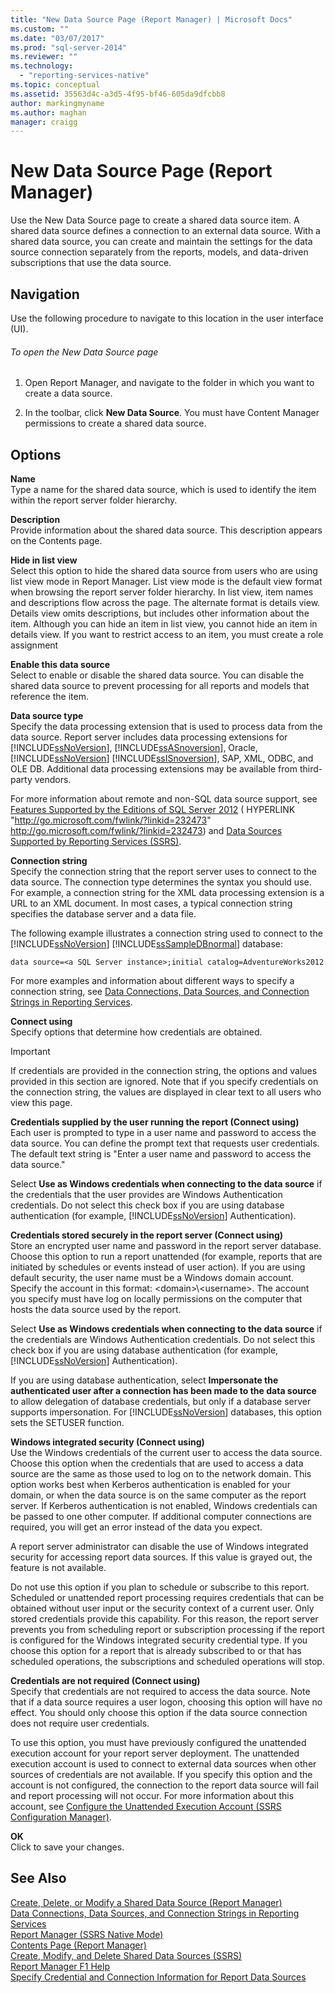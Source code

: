 ```yaml
---
title: "New Data Source Page (Report Manager) | Microsoft Docs"
ms.custom: ""
ms.date: "03/07/2017"
ms.prod: "sql-server-2014"
ms.reviewer: ""
ms.technology: 
  - "reporting-services-native"
ms.topic: conceptual
ms.assetid: 35563d4c-a3d5-4f95-bf46-605da9dfcbb8
author: markingmyname
ms.author: maghan
manager: craigg
---
```

# New Data Source Page (Report Manager)
  Use the New Data Source page to create a shared data source item. A shared data source defines a connection to an external data source. With a shared data source, you can create and maintain the settings for the data source connection separately from the reports, models, and data-driven subscriptions that use the data source.  
  
## Navigation  
 Use the following procedure to navigate to this location in the user interface (UI).  
  
###### To open the New Data Source page  
  
1.  Open Report Manager, and navigate to the folder in which you want to create a data source.  
  
2.  In the toolbar, click **New Data Source**. You must have Content Manager permissions to create a shared data source.  
  
## Options  
 **Name**  
 Type a name for the shared data source, which is used to identify the item within the report server folder hierarchy.  
  
 **Description**  
 Provide information about the shared data source. This description appears on the Contents page.  
  
 **Hide in list view**  
 Select this option to hide the shared data source from users who are using list view mode in Report Manager. List view mode is the default view format when browsing the report server folder hierarchy. In list view, item names and descriptions flow across the page. The alternate format is details view. Details view omits descriptions, but includes other information about the item. Although you can hide an item in list view, you cannot hide an item in details view. If you want to restrict access to an item, you must create a role assignment  
  
 **Enable this data source**  
 Select to enable or disable the shared data source. You can disable the shared data source to prevent processing for all reports and models that reference the item.  
  
 **Data source type**  
 Specify the data processing extension that is used to process data from the data source. Report server includes data processing extensions for [!INCLUDE[ssNoVersion](../includes/ssnoversion-md.md)], [!INCLUDE[ssASnoversion](../includes/ssasnoversion-md.md)], Oracle, [!INCLUDE[ssNoVersion](../includes/ssnoversion-md.md)] [!INCLUDE[ssISnoversion](../includes/ssisnoversion-md.md)], SAP, XML, ODBC, and OLE DB. Additional data processing extensions may be available from third-party vendors.  
  
 For more information about remote and non-SQL data source support, see [Features Supported by the Editions of SQL Server 2012](http://go.microsoft.com/fwlink/?linkid=232473) ( HYPERLINK "<http://go.microsoft.com/fwlink/?linkid=232473>" <http://go.microsoft.com/fwlink/?linkid=232473>) and [Data Sources Supported by Reporting Services &#40;SSRS&#41;](create-deploy-and-manage-mobile-and-paginated-reports.md).  
  
 **Connection string**  
 Specify the connection string that the report server uses to connect to the data source. The connection type determines the syntax you should use. For example, a connection string for the XML data processing extension is a URL to an XML document. In most cases, a typical connection string specifies the database server and a data file.  
  
 The following example illustrates a connection string used to connect to the [!INCLUDE[ssNoVersion](../includes/ssnoversion-md.md)] [!INCLUDE[ssSampleDBnormal](../includes/sssampledbnormal-md.md)] database:  
  
```  
data source=<a SQL Server instance>;initial catalog=AdventureWorks2012  
```  
  
 For more examples and information about different ways to specify a connection string, see [Data Connections, Data Sources, and Connection Strings in Reporting Services](../../2014/reporting-services/data-connections-data-sources-and-connection-strings-in-reporting-services.md).  
  
 **Connect using**  
 Specify options that determine how credentials are obtained.  
  
> [!IMPORTANT]  
>  If credentials are provided in the connection string, the options and values provided in this section are ignored. Note that if you specify credentials on the connection string, the values are displayed in clear text to all users who view this page.  
  
 **Credentials supplied by the user running the report (Connect using)**  
 Each user is prompted to type in a user name and password to access the data source. You can define the prompt text that requests user credentials. The default text string is "Enter a user name and password to access the data source."  
  
 Select **Use as Windows credentials when connecting to the data source** if the credentials that the user provides are Windows Authentication credentials. Do not select this check box if you are using database authentication (for example, [!INCLUDE[ssNoVersion](../includes/ssnoversion-md.md)] Authentication).  
  
 **Credentials stored securely in the report server (Connect using)**  
 Store an encrypted user name and password in the report server database. Choose this option to run a report unattended (for example, reports that are initiated by schedules or events instead of user action). If you are using default security, the user name must be a Windows domain account. Specify the account in this format: \<domain>\\<username\>. The account you specify must have log on locally permissions on the computer that hosts the data source used by the report.  
  
 Select **Use as Windows credentials when connecting to the data source** if the credentials are Windows Authentication credentials. Do not select this check box if you are using database authentication (for example, [!INCLUDE[ssNoVersion](../includes/ssnoversion-md.md)] Authentication).  
  
 If you are using database authentication, select **Impersonate the authenticated user after a connection has been made to the data source** to allow delegation of database credentials, but only if a database server supports impersonation. For [!INCLUDE[ssNoVersion](../includes/ssnoversion-md.md)] databases, this option sets the SETUSER function.  
  
 **Windows integrated security (Connect using)**  
 Use the Windows credentials of the current user to access the data source. Choose this option when the credentials that are used to access a data source are the same as those used to log on to the network domain. This option works best when Kerberos authentication is enabled for your domain, or when the data source is on the same computer as the report server. If Kerberos authentication is not enabled, Windows credentials can be passed to one other computer. If additional computer connections are required, you will get an error instead of the data you expect.  
  
 A report server administrator can disable the use of Windows integrated security for accessing report data sources. If this value is grayed out, the feature is not available.  
  
 Do not use this option if you plan to schedule or subscribe to this report. Scheduled or unattended report processing requires credentials that can be obtained without user input or the security context of a current user. Only stored credentials provide this capability. For this reason, the report server prevents you from scheduling report or subscription processing if the report is configured for the Windows integrated security credential type. If you choose this option for a report that is already subscribed to or that has scheduled operations, the subscriptions and scheduled operations will stop.  
  
 **Credentials are not required (Connect using)**  
 Specify that credentials are not required to access the data source. Note that if a data source requires a user logon, choosing this option will have no effect. You should only choose this option if the data source connection does not require user credentials.  
  
 To use this option, you must have previously configured the unattended execution account for your report server deployment. The unattended execution account is used to connect to external data sources when other sources of credentials are not available. If you specify this option and the account is not configured, the connection to the report data source will fail and report processing will not occur. For more information about this account, see [Configure the Unattended Execution Account &#40;SSRS Configuration Manager&#41;](install-windows/configure-the-unattended-execution-account-ssrs-configuration-manager.md).  
  
 **OK**  
 Click to save your changes.  
  
## See Also  
 [Create, Delete, or Modify a Shared Data Source &#40;Report Manager&#41;](../../2014/reporting-services/create-delete-or-modify-a-shared-data-source-report-manager.md)   
 [Data Connections, Data Sources, and Connection Strings in Reporting Services](../../2014/reporting-services/data-connections-data-sources-and-connection-strings-in-reporting-services.md)   
 [Report Manager  &#40;SSRS Native Mode&#41;](../../2014/reporting-services/report-manager-ssrs-native-mode.md)   
 [Contents Page &#40;Report Manager&#41;](../../2014/reporting-services/contents-page-report-manager.md)   
 [Create, Modify, and Delete Shared Data Sources &#40;SSRS&#41;](report-data/create-modify-and-delete-shared-data-sources-ssrs.md)   
 [Report Manager F1 Help](../../2014/reporting-services/report-manager-f1-help.md)   
 [Specify Credential and Connection Information for Report Data Sources](report-data/specify-credential-and-connection-information-for-report-data-sources.md)  
  
  
